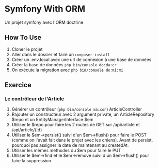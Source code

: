 # Symfony With ORM
Un projet symfony avec l'ORM doctrine

## How To Use
1. Cloner le projet
2. Aller dans le dossier et faire un `composer install`
3. Créer un .env.local avec une url de connexion à une base de données
4. Créer la base de données `php bin/console do:da:cr`
5. On exécute la migration avec `php bin/console do:mi:mi`

## Exercice
### Le contrôleur de l'Article
1. Générer un contrôleur (`php bin/console ma:con`) ArticleController
2. Rajouter un constructeur avec 2 argument private, un ArticleRepository $repo et un EntityManagerInterface $em
3. Utiliser le $repo pour faire les 2 routes de GET sur /api/article et /api/article/{id}
4. Utiliser le $em->persist() suivi d'un $em->flush() pour faire le POST (comme on l'avait fait dans le projet avec les chiens). Avant de persist, pourquoi pas assigner la date de maintenant au createdAt.
5. Utiliser les mêmes méthodes du $em pour faire le PUT
6. Utiliser le $em->find et le $em->remove suivi d'un $em->flush() pour faire la suppression